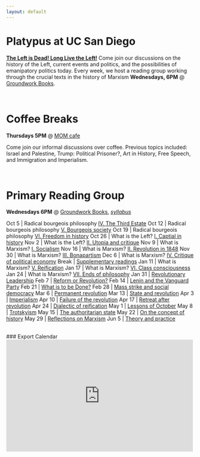 ```yaml
---
layout: default
---
```


# Platypus at UC San Diego

**[The Left is Dead! Long Live the Left!](https://platypus1917.org/about/the-left-is-dead-long-live-the-left/)** Come join our discussions on the history of the Left, current events and politics, and the possibilities of emanipatory politics today. Every week, we host a reading group working through the crucial texts in the history of Marxism **Wednesdays, 6PM** @ [Groundwork Books](https://maps.app.goo.gl/766wTE3XfdohDAUT8).

<br>

# Coffee Breaks
**Thursdays 5PM** @ [MOM cafe](https://maps.app.goo.gl/8bsVc7MEpYgczDhp8)

Come join our informal discussions over coffee. Previous topics included: Israel and Palestine, Trump: Political Prisoner?, Art in History, Free Speech, and Immigration and Imperialism.


<br> 

# Primary Reading Group
**Wednesdays 6PM** @ [Groundwork Books](https://maps.app.goo.gl/766wTE3XfdohDAUT8), *[syllabus](/syllabus)*

Oct 5 | Radical bourgeois philosophy [IV. The Third Estate](/syllabus#radical-bourgeois-philosophy-iv-what-is-the-third-estate)
Oct 12 | Radical bourgeois philosophy [V. Bourgeois society](/syllabus#radical-bourgeois-philosophy-v-kant-and-constant-bourgeois-society)
Oct 19 | Radical bourgeois philosophy [VI. Freedom in history](/syllabus#radical-bourgeois-philosophy-vi-hegel-freedom-in-history)
Oct 26 | What is the Left? [I. Captial in history](/syllabus#what-is-the-left-i-capital-in-history)
Nov 2 | What is the Left? [II. Utopia and critique](/syllabus#what-is-the-left-ii-utopia-and-critique) 
Nov 9  | What is Marxism? [I. Socialism](/syllabus#what-is-marxism-i-socialism)
Nov 16 | What is Marxism? [II. Revolution in 1848](/syllabus#what-is-marxism-ii-revolution-in-1848)
Nov 30 | What is Marxism? [III. Bonapartism](/syllabus#what-is-marxism-iii-bonapartism)
Dec 6  | What is Marxism? [IV. Critique of political economy](/syllabus#what-is-marxism-iv-critique-of-political-economy)
Break  | [Supplementary readings](/syllabus#winter-break-readings)
Jan 11    | What is Marxism? [V. Reification](/syllabus#what-is-marxism-v-reification)
Jan 17    | What is Marxism? [VI. Class consciousness](/syllabus#what-is-marxism-vi-class-consciousness)
Jan 24    | What is Marxism? [VII. Ends of philosophy](/syllabus#what-is-marxism-vii-ends-of-philosophy)
Jan 31    | [Revolutionary Leadership](/syllabus#revolutionary-leadership)
Feb 7     | [Reform or Revolution?](/syllabus#reform-or-revolution)
Feb 14    | [Lenin and the Vanguard Party](/syllabus#lenin-and-the-vanguard-party)
Feb 21    | [What is to be Done?](/syllabus#what-is-to-be-done)
Feb 28    | [Mass strike and social democracy](/syllabus#mass-strike-and-social-democracy)
Mar 6     | [Permanent revolution](/syllabus#permanent-revolution)
Mar 13    | [State and revolution](/syllabus#state-and-revolution)
Apr 3     | [Imperialism](/syllabus#imperialism)
Apr 10    | [Failure of the revolution](/syllabus#failure-of-the-revolution)
Apr 17    | [Retreat after revolution](/syllabus#retreat-after-revolution)
Apr 24    | [Dialectic of reification](/syllabus#dialectic-of-reification)
May 1     | [Lessons of October](/syllabus#lessons-of-october)
May 8     | [Trotskyism](/syllabus#trotskyism)
May 15    | [The authoritarian state](/syllabus#the-authoritarian-state)
May 22    | [On the concept of history](/syllabus#on-the-concept-of-history)
May 29    | [Reflections on Marxism](/syllabus#reflections-on-marxism)
Jun 5     | [Theory and practice](/syllabus#theory-and-practice)

<br>
### Export Calendar

<iframe src="https://calendar.google.com/calendar/embed?height=300&wkst=1&bgcolor=%23ffffff&ctz=America%2FLos_Angeles&showTitle=0&showPrint=0&showCalendars=0&mode=AGENDA&src=Y190aW5vc3EzYzdlNWFmb3YzcXZicTZjaTlrY0Bncm91cC5jYWxlbmRhci5nb29nbGUuY29t&color=%23F6BF26" style="border-width:0" width="500" height="300" frameborder="0" scrolling="no"></iframe>
